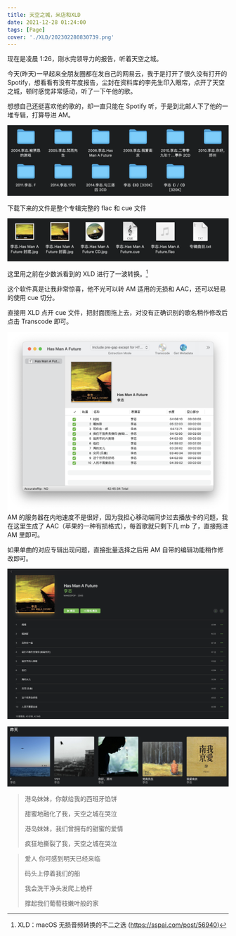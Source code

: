 ```yaml
---
title: 天空之城，米店和XLD
date: 2021-12-28 01:24:00
tags: [Page]
cover: './XLD/202302280830739.png'
---
```


现在是凌晨 1:26，刚水完领导力的报告，听着天空之城。

今天(昨天)一早起来全朋友圈都在发自己的网易云，我于是打开了很久没有打开的 Spotify，想看看有没有年度报告，尘封在资料库的李先生印入眼帘，点开了天空之城，顿时感觉非常感动，听了一下午他的歌。

想想自己还挺喜欢他的歌的，却一直只能在 Spotify 听，于是到北邮人下了他的一堆专辑，打算导进 AM。

![](XLD/08efa13b130899d193c673b1cca99a24_MD5.png)

下载下来的文件是整个专辑完整的 flac 和 cue 文件

![](XLD/0ddefebad5e58180d732fe3584adee7c_MD5.png)

这里用之前在少数派看到的 XLD 进行了一波转换。[^sspai]

这个软件真是让我非常惊喜，他不光可以转 AM 适用的无损和 AAC，还可以轻易的使用 cue 切分。

直接用 XLD 点开 cue 文件，把封面图拖上去，对没有正确识别的歌名稍作修改后点击 Transcode 即可。

![](XLD/5d965b817b7b88b2681edde3a3a1bf56_MD5.png)
AM 的服务器在内地速度不是很好，因为我担心移动端同步过去播放卡的问题，我在这里生成了 AAC（苹果的一种有损格式），每首歌就只剩下几 mb 了，直接拖进 AM 里即可。

如果单曲的对应专辑出现问题，直接批量选择之后用 AM 自带的编辑功能稍作修改即可。

![](XLD/71ffeab20b475988c1a1e7adad437c80_MD5.png)

![](XLD/6644a24b568d5830a57a6a9b655d7dd3_MD5.png)


> 港岛妹妹，你献给我的西班牙馅饼
>
> 甜蜜地融化了我，天空之城在哭泣
>
> 港岛妹妹，我们曾拥有的甜蜜的爱情
>
> 疯狂地撕裂了我，天空之城在哭泣

> 爱人 你可感到明天已经来临
>
> 码头上停着我们的船
>
> 我会洗干净头发爬上桅杆
>
> 撑起我们葡萄枝嫩叶般的家

[^sspai]: XLD：macOS 无损音频转换的不二之选 (https://sspai.com/post/56940)
